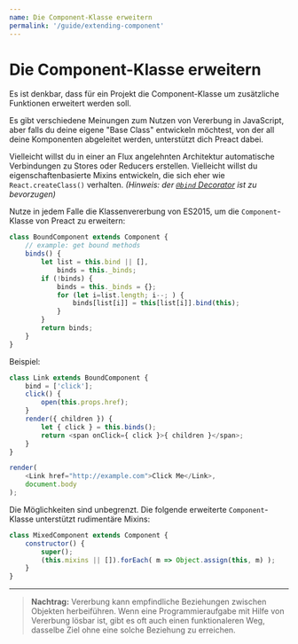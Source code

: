 ```yaml
---
name: Die Component-Klasse erweitern
permalink: '/guide/extending-component'
---
```


# Die Component-Klasse erweitern

Es ist denkbar, dass für ein Projekt die Component-Klasse um zusätzliche Funktionen erweitert werden soll.

Es gibt verschiedene Meinungen zum Nutzen von Vererbung in JavaScript, aber falls du deine eigene "Base Class" entwickeln möchtest, von der all deine Komponenten abgeleitet werden, unterstützt dich Preact dabei.

Vielleicht willst du in einer an Flux angelehnten Architektur automatische Verbindungen zu Stores oder Reducers erstellen. Vielleicht willst du eigenschaftenbasierte Mixins entwickeln, die sich eher wie `React.createClass()` verhalten. _(Hinweis: der [`@bind` Decorator](https://github.com/developit/decko#bind) ist zu bevorzugen)_

Nutze in jedem Falle die Klassenvererbung von ES2015, um die `Component`-Klasse von Preact zu erweitern:

```js
class BoundComponent extends Component {
    // example: get bound methods
    binds() {
        let list = this.bind || [],
            binds = this._binds;
        if (!binds) {
            binds = this._binds = {};
            for (let i=list.length; i--; ) {
                binds[list[i]] = this[list[i]].bind(this);
            }
        }
        return binds;
    }
}
```

Beispiel:

```js
class Link extends BoundComponent {
    bind = ['click'];
    click() {
        open(this.props.href);
    }
    render({ children }) {
        let { click } = this.binds();
        return <span onClick={ click }>{ children }</span>;
    }
}

render(
    <Link href="http://example.com">Click Me</Link>,
    document.body
);
```


Die Möglichkeiten sind unbegrenzt. Die folgende erweiterte `Component`-Klasse unterstützt rudimentäre Mixins:

```js
class MixedComponent extends Component {
    constructor() {
        super();
        (this.mixins || []).forEach( m => Object.assign(this, m) );
    }
}
```

---

> **Nachtrag:** Vererbung kann empfindliche Beziehungen zwischen Objekten herbeiführen. Wenn eine Programmieraufgabe mit Hilfe von Vererbung lösbar ist, gibt es oft auch einen funktionaleren Weg, dasselbe Ziel ohne eine solche Beziehung zu erreichen.
